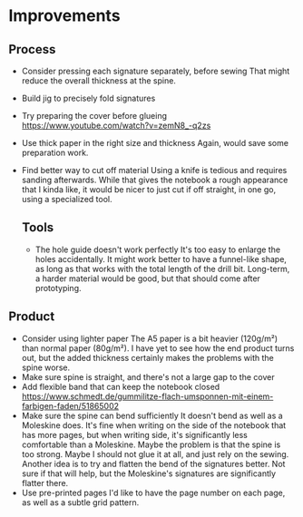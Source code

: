 # Improvements

## Process

- Consider pressing each signature separately, before sewing
  That might reduce the overall thickness at the spine.
- Build jig to precisely fold signatures
- Try preparing the cover before glueing
  https://www.youtube.com/watch?v=zemN8_-q2zs
- Use thick paper in the right size and thickness
  Again, would save some preparation work.
- Find better way to cut off material
  Using a knife is tedious and requires sanding afterwards. While that gives the notebook a rough appearance that I kinda like, it would be nicer to just cut if off straight, in one go, using a specialized tool.


  ## Tools

  - The hole guide doesn't work perfectly
    It's too easy to enlarge the holes accidentally. It might work better to have a funnel-like shape, as long as that works with the total length of the drill bit.
    Long-term, a harder material would be good, but that should come after prototyping.


## Product

- Consider using lighter paper
  The A5 paper is a bit heavier (120g/m²) than normal paper (80g/m²). I have yet to see how the end product turns out, but the added thickness certainly makes the problems with the spine worse.
- Make sure spine is straight, and there's not a large gap to the cover
- Add flexible band that can keep the notebook closed
  https://www.schmedt.de/gummilitze-flach-umsponnen-mit-einem-farbigen-faden/51865002
- Make sure the spine can bend sufficiently
  It doesn't bend as well as a Moleskine does. It's fine when writing on the side of the notebook that has more pages, but when writing side, it's significantly less comfortable than a Moleskine.
  Maybe the problem is that the spine is too strong. Maybe I should not glue it at all, and just rely on the sewing. Another idea is to try and flatten the bend of the signatures better. Not sure if that will help, but the Moleskine's signatures are significantly flatter there.
- Use pre-printed pages
  I'd like to have the page number on each page, as well as a subtle grid pattern.
